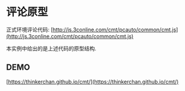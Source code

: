 # 评论原型

正式环境评论代码:
[http://js.3conline.com/cmt/pcauto/common/cmt.js](http://js.3conline.com/cmt/pcauto/common/cmt.js)

本实例中给出的是上述代码的原型结构.

## DEMO
[https://thinkerchan.github.io/cmt/](https://thinkerchan.github.io/cmt/)